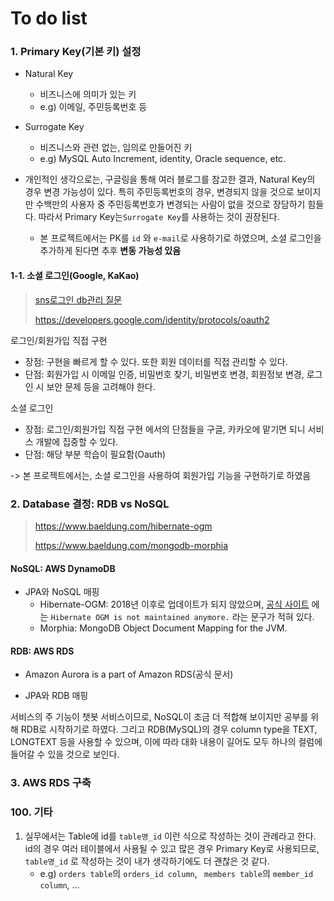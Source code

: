 # To do list



### 1. Primary Key(기본 키) 설정

* Natural Key
  * 비즈니스에 의미가 있는 키
  * e.g) 이메일, 주민등록번호 등
* Surrogate Key
  * 비즈니스와 관련 없는, 임의로 만들어진 키
  * e.g) MySQL Auto Increment, identity, Oracle sequence, etc.

* 개인적인 생각으로는, 구글링을 통해 여러 블로그를 참고한 결과, Natural Key의 경우 변경 가능성이 있다. 특히 주민등록번호의 경우, 변경되지 않을 것으로 보이지만 수백만의 사용자 중 주민등록번호가 변경되는 사람이 없을 것으로 장담하기 힘들다. 따라서 Primary Key는`Surrogate Key`를 사용하는 것이 권장된다. 
  * 본 프로젝트에서는 PK를 `id` 와 `e-mail`로 사용하기로 하였으며, 소셜 로그인을 추가하게 된다면 추후 **변동 가능성 있음** 




#### 1-1. 소셜 로그인(Google, KaKao)

> [sns로그인 db관리 질문](https://okky.kr/questions/433730)
>
> https://developers.google.com/identity/protocols/oauth2

로그인/회원가입 직접 구현

* 장점: 구현을 빠르게 할 수 있다. 또한 회원 데이터를 직접 관리할 수 있다.
* 단점: 회원가입 시 이메일 인증, 비밀번호 찾기, 비밀번호 변경, 회원정보 변경, 로그인 시 보안 문제 등을 고려해야 한다.



소셜 로그인

- 장점: 로그인/회원가입 직접 구현 에서의 단점들을 구글, 카카오에 맡기면 되니 서비스 개발에 집중할 수 있다.
- 단점: 해당 부분 학습이 필요함(Oauth)



-> 본 프로젝트에서는, 소셜 로그인을 사용하여 회원가입 기능을 구현하기로 하였음





### 2. Database 결정: RDB vs NoSQL

> https://www.baeldung.com/hibernate-ogm
>
> https://www.baeldung.com/mongodb-morphia



#### NoSQL: AWS DynamoDB

* JPA와 NoSQL 매핑
  * Hibernate-OGM: 2018년 이후로 업데이트가 되지 않았으며, [공식 사이트](https://hibernate.org/ogm/) 에는 `Hibernate OGM is not maintained anymore.` 라는 문구가 적혀 있다. 
  * Morphia: MongoDB Object Document Mapping for the JVM.



#### RDB: AWS RDS

* Amazon Aurora is a part of Amazon RDS(공식 문서)

* JPA와 RDB 매핑



서비스의 주 기능이 챗봇 서비스이므로, NoSQL이 조금 더 적합해 보이지만 공부를 위해 RDB로 시작하기로 하였다. 그리고 RDB(MySQL)의 경우 column type을 TEXT, LONGTEXT 등을 사용할 수 있으며, 이에 따라 대화 내용이 길어도 모두 하나의 컬럼에 들어갈 수 있을 것으로 보인다. 





### 3. AWS RDS 구축







### 100. 기타

1. 실무에서는 Table에 id를 `table명_id` 이런 식으로 작성하는 것이 관례라고 한다. id의 경우 여러 테이블에서 사용될 수 있고 많은 경우 Primary Key로 사용되므로, `table명_id` 로 작성하는 것이 내가 생각하기에도 더 괜찮은 것 같다. 
   * e.g) `orders table`의 `orders_id column`, ` members table`의 `member_id column`, ...
